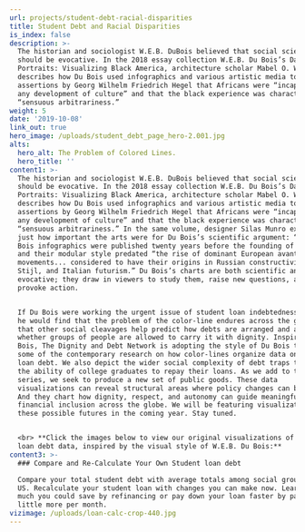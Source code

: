 ```yaml
---
url: projects/student-debt-racial-disparities
title: Student Debt and Racial Disparities
is_index: false
description: >-
  The historian and sociologist W.E.B. DuBois believed that social science data
  should be evocative. In the 2018 essay collection W.E.B. Du Bois’s Data
  Portraits: Visualizing Black America, architecture scholar Mabel O. Wilson
  describes how Du Bois used infographics and various artistic media to counter
  assertions by Georg Wilhelm Friedrich Hegel that Africans were “incapable of
  any development of culture” and that the black experience was characterized by
  “sensuous arbitrariness.”
weight: 5
date: '2019-10-08'
link_out: true
hero_image: /uploads/student_debt_page_hero-2.001.jpg
alts:
  hero_alt: The Problem of Colored Lines.
  hero_title: ''
content1: >-
  The historian and sociologist W.E.B. DuBois believed that social science data
  should be evocative. In the 2018 essay collection W.E.B. Du Bois’s Data
  Portraits: Visualizing Black America, architecture scholar Mabel O. Wilson
  describes how Du Bois used infographics and various artistic media to counter
  assertions by Georg Wilhelm Friedrich Hegel that Africans were “incapable of
  any development of culture” and that the black experience was characterized by
  “sensuous arbitrariness.” In the same volume, designer Silas Munro explains
  just how important the arts were for Du Bois’s scientific argument: “The Du
  Bois infographics were published twenty years before the founding of Bauhaus,”
  and their modular style predated “the rise of dominant European avant-garde
  movements... considered to have their origins in Russian constructivism, De
  Stijl, and Italian futurism.” Du Bois’s charts are both scientific and
  evocative; they draw in viewers to study them, raise new questions, and to
  provoke action.


  If Du Bois were working the urgent issue of student loan indebtedness today,
  he would find that the problem of the color-line endures across the globe, and
  that other social cleavages help predict how debts are arranged and affect
  whether groups of people are allowed to carry it with dignity. Inspired by Du
  Bois, The Dignity and Debt Network is adopting the style of Du Bois to convey
  some of the contemporary research on how color-lines organize data on student
  loan debt. We also depict the wider social complexity of debt traps that shape
  the ability of college graduates to repay their loans. As we add to this
  series, we seek to produce a new set of public goods. These data
  visualizations can reveal structural areas where policy changes can be made.
  And they chart how dignity, respect, and autonomy can guide meaningful
  financial inclusion across the globe. We will be featuring visualizations of
  these possible futures in the coming year. Stay tuned.


  <br> **Click the images below to view our original visualizations of student
  loan debt data, inspired by the visual style of W.E.B. Du Bois:**
content3: >-
  ### Compare and Re-Calculate Your Own Student loan debt

  Compare your total student debt with average totals among social groups in the
  US. Recalculate your student loan with changes you can make now. Learn how
  much you could save by refinancing or pay down your loan faster by paying a
  little more per month. 
vizimage: /uploads/loan-calc-crop-440.jpg
---
```



